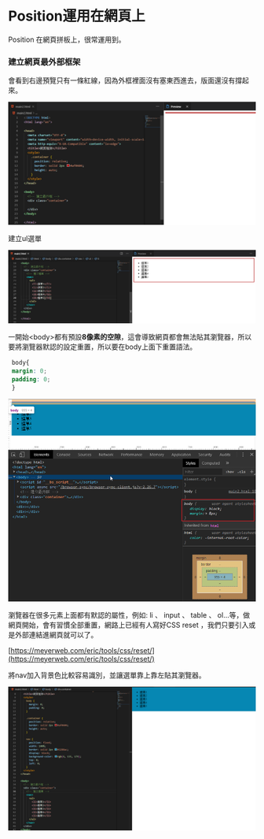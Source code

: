 # Position運用在網頁上

Position 在網頁拼板上，很常運用到。

### 建立網頁最外部框架

會看到右邊預覽只有一條紅線，因為外框裡面沒有塞東西進去，版面還沒有撐起來。

![](.gitbook/assets/image%20%286%29.png)

建立ul選單

![](.gitbook/assets/image%20%283%29.png)

一開始&lt;body&gt;都有預設**8像素的空隙**，這會導致網頁都會無法貼其瀏覽器，所以要將瀏覽器默認的設定重置，所以要在body上面下重置語法。

```css
 body{ 
 margin: 0; 
 padding: 0; 
 }
```

![](.gitbook/assets/image.png)

瀏覽器在很多元素上面都有默認的屬性，例如: li 、 input 、 table 、 ol...等，做網頁開始，會有習慣全部重置，網路上已經有人寫好CSS reset ，我們只要引入或是外部連結進網頁就可以了。

[https://meyerweb.com/eric/tools/css/reset/](https://meyerweb.com/eric/tools/css/reset/)

將nav加入背景色比較容易識別，並讓選單靠上靠左貼其瀏覽器。

![](.gitbook/assets/image%20%2836%29.png)

